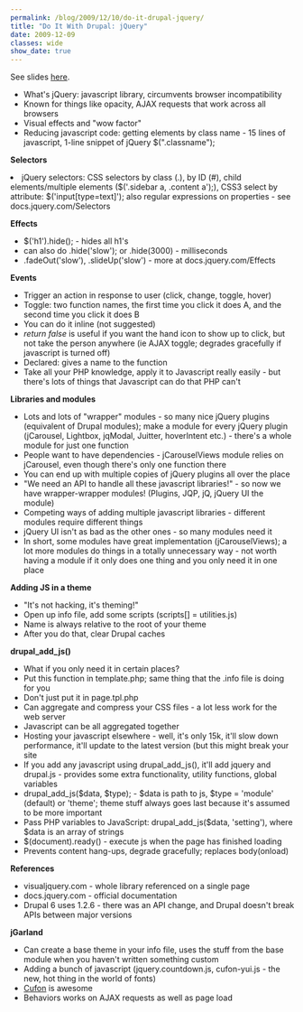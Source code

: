 ```yaml
---
permalink: /blog/2009/12/10/do-it-drupal-jquery/
title: "Do It With Drupal: jQuery"
date: 2009-12-09
classes: wide
show_date: true
---
```

<p>See slides <a href="http://www.doitwithdrupal.com/2009/sessions/jquery-drupal">here</a>.</p>
<ul>
<li>What's jQuery: javascript library, circumvents browser incompatibility</li>
<li>Known for things like opacity, AJAX requests that work across all browsers</li>
<li>Visual effects and "wow factor"</li>
<li>Reducing javascript code: getting elements by class name - 15 lines of javascript, 1-line snippet of jQuery $(".classname");</li>
</ul>
<p><strong>Selectors</strong></p>
<li>jQuery selectors: CSS selectors by class (.), by ID (#), child elements/multiple elements ($('.sidebar a, .content a');), CSS3 select by attribute: $('input[type=text]'); also regular expressions on properties - see docs.jquery.com/Selectors</li>
<p><strong>Effects</strong></p>
<ul>
<li>$('h1').hide(); - hides all h1's</li>
<li>can also do .hide('slow'); or .hide(3000) - milliseconds</li>
<li>.fadeOut('slow'), .slideUp('slow') - more at docs.jquery.com/Effects</li>
</ul>
<p><strong>Events</strong></p>
<ul>
<li>Trigger an action in response to user (click, change, toggle, hover)</li>
<li>Toggle: two function names, the first time you click it does A, and the second time you click it does B</li>
<li>You can do it inline (not suggested)</li>
<li><em>return false</em> is useful if you want the hand icon to show up to click, but not take the person anywhere (ie AJAX toggle; degrades gracefully if javascript is turned off)</li>
<li>Declared: gives a name to the function</li>
<li>Take all your PHP knowledge, apply it to Javascript really easily - but there's lots of things that Javascript can do that PHP can't</li>
</ul>
<p><strong>Libraries and modules</strong></p>
<ul>
<li>Lots and lots of "wrapper" modules - so many nice jQuery plugins (equivalent of Drupal modules); make a module for every jQuery plugin (jCarousel, Lightbox, jqModal, Juitter, hoverIntent etc.) - there's a whole module for just one function</li>
<li>People want to have dependencies - jCarouselViews module relies on jCarousel, even though there's only one function there</li>
<li>You can end up with multiple copies of jQuery plugins all over the place</li>
<li>"We need an API to handle all these javascript libraries!" - so now we have wrapper-wrapper modules! (Plugins, JQP, jQ, jQuery UI the module)</li>
<li>Competing ways of adding multiple javascript libraries - different modules require different things</li>
<li>jQuery UI isn't as bad as the other ones - so many modules need it</li>
<li>In short, some modules have great implementation (jCarouselViews); a lot more modules do things in a totally unnecessary way - not worth having a module if it only does one thing and you only need it in one place</li>
</ul>
<p><strong>Adding JS in a theme</strong></p>
<ul>
<li>"It's not hacking, it's theming!"</li>
<li>Open up info file, add some scripts (scripts[] = utilities.js)</li>
<li>Name is always relative to the root of your theme</li>
<li>After you do that, clear Drupal caches</li>
</ul>
<p><strong>drupal_add_js()</strong></p>
<ul>
<li>What if you only need it in certain places?</li>
<li>Put this function in template.php; same thing that the .info file is doing for you</li>
<li>Don't just put it in page.tpl.php</li>
<li>Can aggregate and compress your CSS files - a lot less work for the web server</li>
<li>Javascript can be all aggregated together</li>
<li>Hosting your javascript elsewhere - well, it's only 15k, it'll slow down performance, it'll update to the latest version (but this might break your site</li>
<li>If you add any javascript using drupal_add_js(), it'll add jquery and drupal.js - provides some extra functionality, utility functions, global variables</li>
<li>drupal_add_js($data, $type); - $data is path to js, $type = 'module' (default) or 'theme'; theme stuff always goes last because it's assumed to be more important</li>
<li>Pass PHP variables to JavaScript: drupal_add_js($data, 'setting'), where $data is an array of strings</li>
<li>$(document).ready() - execute js when the page has finished loading</li>
<li>Prevents content hang-ups, degrade gracefully; replaces body(onload)</li>
</ul>
<p><strong>References</strong></p>
<ul>
<li>visualjquery.com - whole library referenced on a single page</li>
<li>docs.jquery.com - official documentation</li>
<li>Drupal 6 uses 1.2.6 - there was an API change, and Drupal doesn't break APIs between major versions</li>
</ul>
<p><strong>jGarland</strong></p>
<ul>
<li>Can create a base theme in your info file, uses the stuff from the base module when you haven't written something custom</li>
<li>Adding a bunch of javascript (jquery.countdown.js, cufon-yui.js - the new, hot thing in the world of fonts)</li>
<li><a href="http://cufon.shoqolate.com/generate/">Cufon</a> is awesome</li>
<li>Behaviors works on AJAX requests as well as page load</li>
</ul>
